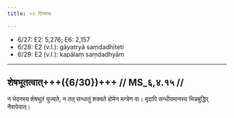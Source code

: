 ```yaml
---
title: १२ टिप्पण्यः

---
```

- 6/27: E2: 5,276; E6: 2,157
- 6/28: E2 (v.l.): gāyatryā saṃdadhīteti
- 6/29: E2 (v.l.): kapālaṃ saṃdadhyām

____________________________________________


## शेषभूतत्वात्+++({6/30})+++ // MS_६,४.१५ //

न भेदनस्य शेषभूतं युज्यते, न तत् सन्धातुं शक्यते होमेन मन्त्रेण वा। मृदापि सन्धीयमानस्य भिन्नबुद्धिर् नैवापेयात्।